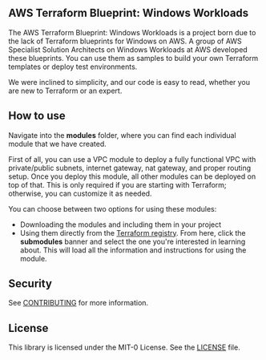 ## AWS Terraform Blueprint: Windows Workloads

The AWS Terraform Blueprint: Windows Workloads is a project born due to the lack of Terraform blueprints for Windows on AWS. A group of AWS Specialist Solution Architects on Windows Workloads at AWS developed these blueprints. You can use them as samples to build your own Terraform templates or deploy test environments.

We were inclined to simplicity, and our code is easy to read, whether you are new to Terraform or an expert. 

## How to use
Navigate into the **modules** folder, where you can find each individual module that we have created. 


First of all, you can use a VPC module to deploy a fully functional VPC with private/public subnets, internet gateway, nat gateway, and proper routing setup. Once you deploy this module, all other modules can be deployed on top of that. This is only required if you are starting with Terraform; otherwise, you can customize it as needed.

You can choose between two options for using these modules:
- Downloading the modules and including them in your project
- Using them directly from the [Terraform registry](https://registry.terraform.io/modules/aws-samples/windows-workloads-on-aws/aws). From here, click the **submodules** banner and select the one you're interested in learning about. This will load all the information and instructions for using the module.

## Security

See [CONTRIBUTING](CONTRIBUTING.md#security-issue-notifications) for more information.

## License

This library is licensed under the MIT-0 License. See the [LICENSE](LICENSE.md) file.